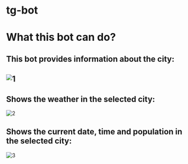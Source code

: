 # tg-bot

# What this bot can do?

## This bot provides information about the city:

## ![1](https://user-images.githubusercontent.com/85609406/148687684-e817dcd4-ff32-415a-9244-4e4372726e41.png)



## Shows the weather in the selected city:

![2](https://user-images.githubusercontent.com/85609406/148687748-1e1929e0-1d9d-4160-8ac7-fa7c1f7fd142.png)



## Shows the current date, time and population in the selected city:

 ![3](https://user-images.githubusercontent.com/85609406/148687758-153a73bf-4580-4818-a90e-8103e4e67645.png)
